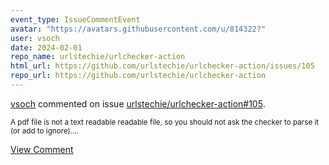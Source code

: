 ```yaml
---
event_type: IssueCommentEvent
avatar: "https://avatars.githubusercontent.com/u/814322?"
user: vsoch
date: 2024-02-01
repo_name: urlstechie/urlchecker-action
html_url: https://github.com/urlstechie/urlchecker-action/issues/105
repo_url: https://github.com/urlstechie/urlchecker-action
---
```


<a href='https://github.com/vsoch' target='_blank'>vsoch</a> commented on issue <a href='https://github.com/urlstechie/urlchecker-action/issues/105' target='_blank'>urlstechie/urlchecker-action#105</a>.

<small>A pdf file is not a text readable readable file, so you should not ask the checker to parse it (or add to ignore)....</small>

<a href='https://github.com/urlstechie/urlchecker-action/issues/105' target='_blank'>View Comment</a>